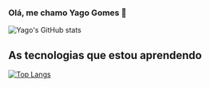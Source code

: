### Olá, me chamo Yago Gomes 👋 

![Yago's GitHub stats](https://github-readme-stats.vercel.app/api?username=yaguera&show_icons=true&theme=dracula)

## As tecnologias que estou aprendendo

[![Top Langs](https://github-readme-stats.vercel.app/api/top-langs/?username=yaguera)](https://github.com/yaguera/github-readme-stats)
